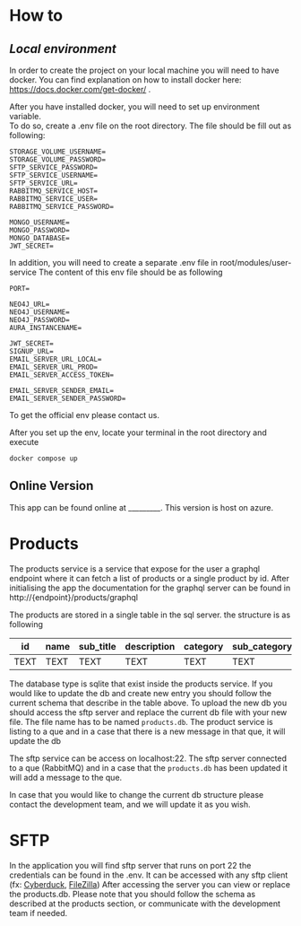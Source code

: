 # How to

## _Local environment_
In order to create the project on your local machine you will need to have docker.
You can find explanation on how to install docker here: https://docs.docker.com/get-docker/ .

After you have installed docker, you will need to set up environment variable.  
To do so, create a .env file on the root directory. The file should be fill out as following:

```
STORAGE_VOLUME_USERNAME=
STORAGE_VOLUME_PASSWORD=
SFTP_SERVICE_PASSWORD=
SFTP_SERVICE_USERNAME=
SFTP_SERVICE_URL=
RABBITMQ_SERVICE_HOST=
RABBITMQ_SERVICE_USER=
RABBITMQ_SERVICE_PASSWORD=

MONGO_USERNAME=
MONGO_PASSWORD=
MONGO_DATABASE=
JWT_SECRET=
```

In addition, you will need to create a separate .env file in root/modules/user-service
The content of this env file should be as following

```
PORT=

NEO4J_URL=
NEO4J_USERNAME=
NEO4J_PASSWORD=
AURA_INSTANCENAME=

JWT_SECRET=
SIGNUP_URL=
EMAIL_SERVER_URL_LOCAL=
EMAIL_SERVER_URL_PROD=
EMAIL_SERVER_ACCESS_TOKEN=

EMAIL_SERVER_SENDER_EMAIL=
EMAIL_SERVER_SENDER_PASSWORD=
```
To get the official env please contact us.


After you set up the env, locate your terminal in the root directory and execute

```
docker compose up
```

## Online Version

This app can be found online at _________. 
This version is host on azure. 


# Products

The products service is a service that expose for the user a graphql endpoint where it can fetch a list of products 
or a single product by id. 
After initialising the app the documentation for the graphql server can be found in http://{endpoint}/products/graphql

The products are stored in a single table in the sql server. the structure is as following 

| id     | name | sub_title | description | category | sub_category | price  | link  | overall_rank |
|--------|------|-----------|-------------|----------|--------------|--------|-------|--------------|
| TEXT   | TEXT |  TEXT     | TEXT        | TEXT     | TEXT         | REAL   | TEXT  | REAL         |


The database type is sqlite that exist inside the products service. If you would like to update the db and create new 
entry you should follow the current schema that describe in the table above. 
To upload the new db you should access the sftp server and replace the current db file with your new file. The file name
has to be named ```products.db```. The product service is listing to a que and in a case that there is a new message in that
que, it will update the db

The sftp service can be access on localhost:22. The sftp server connected to a que (RabbitMQ) and in a case that the 
```products.db``` has been updated it will add a message to the que.

In case that you would like to change the current db structure please contact the development team, and we will update it
as you wish.

# SFTP
In the application you will find sftp server that runs on port 22 the credentials can be found in the .env. 
It can be accessed with any sftp client (fx: [Cyberduck](https://cyberduck.io/), [FileZilla](https://filezilla-project.org/))
After accessing the server you can view or replace the products.db. Please note that you should follow the schema as 
described at the products section, or communicate with the development team if needed.

